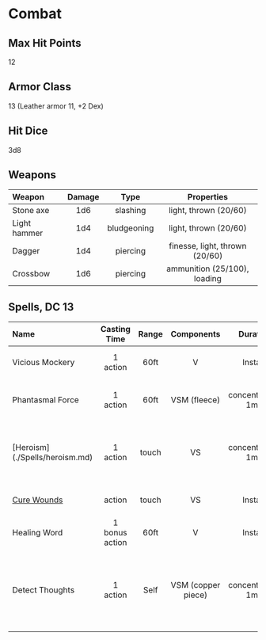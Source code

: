 Combat
======

Max Hit Points
--------------
12

Armor Class
-----------
13 (Leather armor 11, +2 Dex)

Hit Dice
--------
3d8

Weapons
--------------
| Weapon | Damage | Type | Properties |
| :------| :----: | :---: | :---: |
|Stone axe |  1d6 | slashing | light, thrown (20/60) |
|Light hammer | 1d4 | bludgeoning | light, thrown (20/60) |
|Dagger | 1d4 | piercing | finesse, light, thrown (20/60) |
|Crossbow | 1d6 | piercing | ammunition (25/100), loading |


Spells, DC 13
--------
|Name | Casting Time | Range | Components | Duration | Damage |  Notes |
|:--- | :----------: | :---: | :--------: | :------: | :----: | ----:|
|Vicious Mockery| 1 action | 60ft | V | Instant | 1d4 psychic dmg | Wisdom Save |
|Phantasmal Force| 1 action | 60ft| VSM (fleece) | concentration, 1min| 1d6 | Must use action to investigate (Int save) |
|[Heroism] (./Spells/heroism.md) | 1 action | touch | VS | concentration, 1min | - | 1 creature immmunte to frighten, +3 hp per round |
|[Cure Wounds](./Spells/cure_wounds.md) |  action | touch | VS | Instant | - | 1d8 +3 hp to living creature |
|Healing Word | 1 bonus action | 60ft | V | Instant | - | 1d4 +3 hp to living creature |
|Detect Thoughts | 1 action | Self | VSM (copper piece) | concentration, 1min | Wisdom save on deeper probing, detect creatures in 30ft range |




